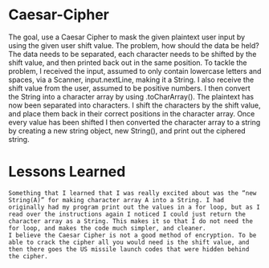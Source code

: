 # Caesar-Cipher

The goal, use a Caesar Cipher to mask the given plaintext user input by using the given user shift value. The problem, how should the data be held? The data needs to be separated, each character needs to be shifted by the shift value, and then printed back out in the same position. To tackle the problem, I received the input, assumed to only contain lowercase letters and spaces, via a Scanner, input.nextLine, making it a String. I also receive the shift value from the user, assumed to be positive numbers. I then convert the String into a character array by using .toCharArray(). The plaintext has now been separated into characters. I shift the characters by the shift value, and place them back in their correct positions in the character array. Once every value has been shifted I then converted the character array to a string by creating a new string object, new String(), and print out the ciphered string.

# Lessons Learned
	Something that I learned that I was really excited about was the “new String(A)” for making character array A into a String. I had originally had my program print out the values in a for loop, but as I read over the instructions again I noticed I could just return the character array as a String. This makes it so that I do not need the for loop, and makes the code much simpler, and cleaner.
	I believe the Caesar Cipher is not a good method of encryption. To be able to crack the cipher all you would need is the shift value, and then there goes the US missile launch codes that were hidden behind the cipher.
